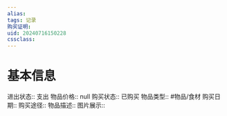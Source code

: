 ```yaml
---
alias: 
tags: 记录
购买证明: 
uid: 20240716150228 
cssclass: 
---
```


# 基本信息
进出状态:: 支出
物品价格:: null
购买状态:: 已购买
物品类型:: #物品/食材
购买日期:: 
购买途径:: 
物品描述:: 
图片展示:: 

